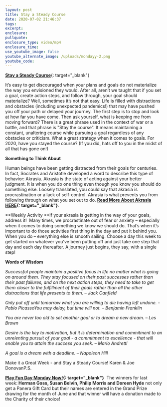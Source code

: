 ```yaml
---
layout: post
title: Stay a Steady Course
date: 2020-07-02 21:46:37
tags:
excerpt:
enclosure:
pullquote:
enclosure_type: video/mp4
enclosure_time:
use_youtube_image: false
youtube_alternate_image: /uploads/mondayy-2.png
youtube_code:
---
```


[**Stay a Steady Course**](https://t.e2ma.net/click/8v359c/c7u94x/w2grkl){: target="_blank"}

It’s easy to get discouraged when your plans and goals do not materialize the way you envisioned they would. After all, aren’t we taught that if you set a goal, create action steps, and follow through, your goal should materialize? Well, sometimes it’s not that easy. Life is filled with distractions and obstacles (including unexpected pandemics\!) that may have pushed you off your path or delayed your journey. The first step is to stop and look at how far you have come. Then ask yourself, what is keeping me from moving forward? There is a great phrase used in the context of war or a battle, and that phrase is "Stay the course". It means maintaining a constant, unaltering course while pursuing a goal regardless of any obstacles or criticism. What a great strategy when it comes to goals. For 2020, have you stayed the course? (If you did, hats off to you in the midst of all that has gone on\!)

**Something to Think About**

Human beings have been getting distracted from their goals for centuries. In fact, Socrates and Aristotle developed a word to describe this type of behavior: Akrasia. Akrasia is the state of acting against your better judgment. It is when you do one thing even though you know you should do something else. Loosely translated, you could say that akrasia is procrastination or a lack of self-control. Akrasia is what prevents you from following through on what you set out to do.&nbsp;**[Read More About Akrasia HERE](https://t.e2ma.net/click/8v359c/c7u94x/snirkl){: target="_blank"}**.

**Weekly Activity&nbsp;**If your akrasia is getting in the way of your goals, address it\!&nbsp; Many times, we procrastinate out of fear or anxiety – especially when it comes to doing something we know we should do. That’s when it’s important to do those activities first thing in the day and put it behind you. When you do – everything else is smooth sailing. Choose a day this week to get started on whatever you've been putting off and just take one step that day and each day thereafter. A journey just begins, they say, with a single step\!&nbsp;&nbsp;

**Words of Wisdom**

*Successful people maintain a positive focus in life no matter what is going on around them. They stay focused on their past successes rather than their past failures, and on the next action steps, they need to take to get them closer to the fulfillment of their goals rather than all the other distractions that life presents to them. – Jack Canfield*

*Only put off until tomorrow what you are willing to die having left undone. - Pablo PicassoYou may delay, but time will not. – Benjamin Franklin*

*You are never too old to set another goal or to dream a new dream. – Les Brown*

*Desire is the key to motivation, but it is determination and commitment to an unrelenting pursuit of your goal - a commitment to excellence - that will enable you to attain the success you seek. – Mario Andretti*

*A goal is a dream with a deadline. – Napoleon Hill*

Make it a Great Week - and Stay a Steady Course\! Karen & Joe DonovanP.S.&nbsp;

**[Play Fun Day Monday Now\!](https://t.e2ma.net/click/8v359c/c7u94x/8fjrkl){: target="_blank"}**&nbsp; The winners for last week:**&nbsp;Herman Goss, Susan Belvin, Philip Morris and Doreen Hyde**&nbsp;not only get a Panera Gift Card but their names are entered in the Grand Prize drawing for the month of June and that winner will have a donation made to the Charity of their choice\!&nbsp;